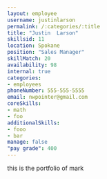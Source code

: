```yaml
--- 
layout: employee 
username: justinlarson
permalink: /:categories/:title 
title: "Justin  Larson" 
skillsid: 11 
location: Spokane
position: "Sales Manager"
skillMatch: 20
availability: 98
internal: true
categories: 
- employees
phoneNumber: 555-555-5555 
email: nwpointer@gmail.com
coreSkills:
- math 
- foo
additionalSkills:
- fooo
- bar
manage: false
"pay grade": 400
---
```


this is the portfolio of mark